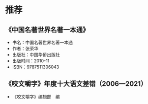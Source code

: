 # 推荐

## 《中国名著世界名著一本通》

- 书名：中国名著世界名著一本通
- 作者：张荣华
- 出版社：中国华侨出版社
- 出版时间：2010-11
- ISBN：9787511306043


## 《咬文嚼字》年度十大语文差错（2006—2021）

- 《咬文嚼字》编辑部　编